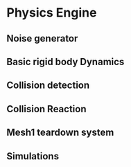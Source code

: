 # Physics Engine

## Noise generator

## Basic rigid body Dynamics 

## Collision detection

## Collision Reaction

## Mesh1 teardown system

## Simulations